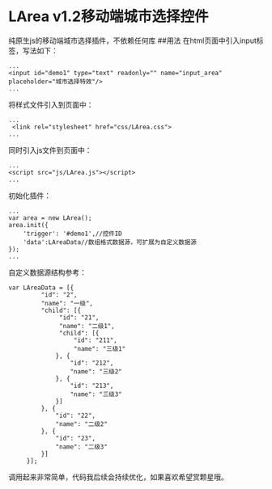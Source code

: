 LArea v1.2移动端城市选择控件
==========
纯原生js的移动端城市选择插件，不依赖任何库
##用法
在html页面中引入input标签，写法如下：
```
...
<input id="demo1" type="text" readonly="" name="input_area" placeholder="城市选择特效"/>
...
```
将样式文件引入到页面中：
```
...
 <link rel="stylesheet" href="css/LArea.css">
...
```
同时引入js文件到页面中：
```
...
<script src="js/LArea.js"></script>
...
```
初始化插件：
```
...
var area = new LArea();
area.init({
    'trigger': '#demo1',//控件ID
    'data':LAreaData//数组格式数据源，可扩展为自定义数据源
});
...
```
自定义数据源结构参考：
```
var LAreaData = [{
         "id": "2",
         "name": "一级",
         "child": [{
              "id": "21",
              "name": "二级1",
              "child": [{
                  "id": "211",
                  "name": "三级1"
             }, {
                 "id": "212",
                 "name": "三级2"
             }, {
                 "id": "213",
                 "name": "三级3"
             }]
         }, {
             "id": "22",
             "name": "二级2"
         }, {
             "id": "23",
             "name": "二级3"
         }]
     }];
```
调用起来非常简单，代码我后续会持续优化，如果喜欢希望赏颗星哦。

